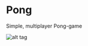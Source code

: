 # Pong
Simple, multiplayer Pong-game

![alt tag](https://raw.github.com/thormartin91/Pong/master/game.png)
